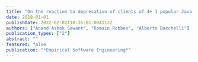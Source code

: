 ```yaml
---
title: "On the reaction to deprecation of clients of 4+ 1 popular Java APIs and the JDK"
date: 2018-01-01
publishDate: 2022-02-02T10:35:01.004112Z
authors: ["Anand Ashok Sawant", "Romain Robbes", "Alberto Bacchelli"]
publication_types: ["2"]
abstract: ""
featured: false
publication: "*Empirical Software Engineering*"
---
```


